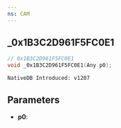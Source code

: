 ```yaml
---
ns: CAM
---
```

## _0x1B3C2D961F5FC0E1

```c
// 0x1B3C2D961F5FC0E1
void _0x1B3C2D961F5FC0E1(Any p0);
```

```
NativeDB Introduced: v1207
```

## Parameters
* **p0**:
